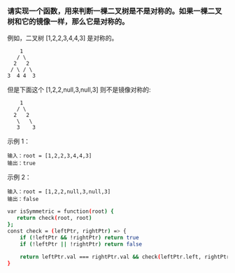 ### 请实现一个函数，用来判断一棵二叉树是不是对称的。如果一棵二叉树和它的镜像一样，那么它是对称的。

例如，二叉树 [1,2,2,3,4,4,3] 是对称的。

```
    1
   / \
  2   2
 / \ / \
3  4 4  3
```

但是下面这个 [1,2,2,null,3,null,3] 则不是镜像对称的:

```
    1
   / \
  2   2
   \   \
   3    3
```

 

示例 1：

```
输入：root = [1,2,2,3,4,4,3]
输出：true
```

示例 2：

```
输入：root = [1,2,2,null,3,null,3]
输出：false
```

```bash
var isSymmetric = function(root) {
   return check(root, root)
};
const check = (leftPtr, rightPtr) => {
    if (!leftPtr && !rightPtr) return true
    if (!leftPtr || !rightPtr) return false
    
    return leftPtr.val === rightPtr.val && check(leftPtr.left, rightPtr.right) && check(leftPtr.right, rightPtr.left)
}
```

